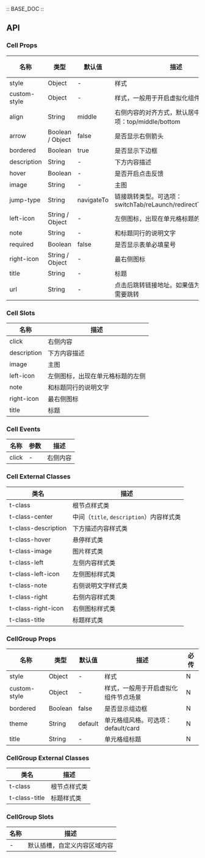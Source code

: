:: BASE_DOC ::

## API


### Cell Props

名称 | 类型 | 默认值 | 描述 | 必传
-- | -- | -- | -- | --
style | Object | - | 样式 | N
custom-style | Object | - | 样式，一般用于开启虚拟化组件节点场景 | N
align | String | middle | 右侧内容的对齐方式，默认居中对齐。可选项：top/middle/bottom | N
arrow | Boolean / Object | false | 是否显示右侧箭头 | N
bordered | Boolean | true | 是否显示下边框 | N
description | String | - | 下方内容描述 | N
hover | Boolean | - | 是否开启点击反馈 | N
image | String | - | 主图 | N
jump-type | String | navigateTo | 链接跳转类型。可选项：switchTab/reLaunch/redirectTo/navigateTo | N
left-icon | String / Object | - | 左侧图标，出现在单元格标题的左侧 | N
note | String | - | 和标题同行的说明文字 | N
required | Boolean | false | 是否显示表单必填星号 | N
right-icon | String / Object | - | 最右侧图标 | N
title | String | - | 标题 | N
url | String | - | 点击后跳转链接地址。如果值为空，则表示不需要跳转 | N

### Cell Slots

名称 | 描述
-- | --
click | 右侧内容
description | 下方内容描述
image | 主图
left-icon | 左侧图标，出现在单元格标题的左侧
note | 和标题同行的说明文字
right-icon | 最右侧图标
title | 标题

### Cell Events

名称 | 参数 | 描述
-- | -- | --
click | - | 右侧内容

### Cell External Classes

类名 | 描述
-- | --
t-class | 根节点样式类
t-class-center | 中间（`title`, `description`）内容样式类
t-class-description | 下方描述内容样式类
t-class-hover | 悬停样式类
t-class-image | 图片样式类
t-class-left | 左侧内容样式类
t-class-left-icon | 左侧图标样式类
t-class-note | 右侧说明文字样式类
t-class-right | 右侧内容样式类
t-class-right-icon | 右侧图标样式类
t-class-title | 标题样式类


### CellGroup Props

名称 | 类型 | 默认值 | 描述 | 必传
-- | -- | -- | -- | --
style | Object | - | 样式 | N
custom-style | Object | - | 样式，一般用于开启虚拟化组件节点场景 | N
bordered | Boolean | false | 是否显示组边框 | N
theme | String | default | 单元格组风格。可选项：default/card | N
title | String | - | 单元格组标题 | N

### CellGroup External Classes

类名 | 描述
-- | --
t-class | 根节点样式类
t-class-title | 标题样式类

### CellGroup Slots

名称 | 描述
-- | --
\- | 默认插槽，自定义内容区域内容
